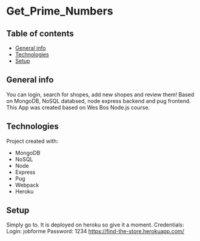 # Get_Prime_Numbers

## Table of contents
* [General info](#Intro)
* [Technologies](#Technologies)
* [Setup](#Setup)

## General info

You can login, search for shopes, add new shopes and review them! Based on MongoDB, NoSQL databsed, node express backend and pug frontend. This App was created based on Wes Bos Node.js course.


## Technologies

Project created with:
* MongoDB
* NoSQL
* Node
* Express
* Pug
* Webpack
* Heroku


## Setup

Simply go to. It is deployed on heroku so give it a moment.
Credentials:
Login: jobforme
Password: 1234
<https://find-the-store.herokuapp.com/>